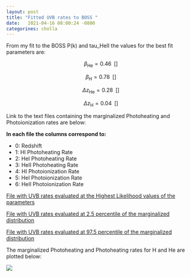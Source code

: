 ```yaml
---
layout: post
title: "Fitted UVB rates to BOSS "
date:   2021-04-16 08:00:24 -0800
categorines: cholla
---
```


From my fit to the BOSS P(k) and tau_HeII the values for the best fit parameters are:



$$\beta_{\mathrm{He}} = 0.46 \,\,\, [ ]$$

$$\beta_{\mathrm{H}} = 0.78 \,\,\, [ ]$$

$$\Delta z_{\mathrm{He}} = 0.28 \,\,\, [ ]$$

$$\Delta z_{\mathrm{H}} = 0.04 \,\,\, [ ]$$



Link to the text files containing the marginalized Photoheating and Photoionization rates are below:


**In each file the columns correspond to:**

- 0: Redshift
- 1: HI Photoheating Rate
- 2: HeI Photoheating Rate
- 3: HeII Photoheating Rate
- 4: HI Photoionization Rate
- 5: HeI Photoionization Rate
- 6: HeII Photoionization Rate


[File with UVB rates evaluated at the Highest Likelihood values of the parameters](https://github.com/bvillasen/blog/blob/master/assets/files/fit_uvb_rates_BOSS/uvb_rates.txt)

[File with UVB rates evaluated at 2.5 percentile of the marginalized distribution ](https://github.com/bvillasen/blog/blob/master/assets/files/fit_uvb_rates_BOSS/uvb_rates_percentile2.5.txt)

[File with UVB rates evaluated at 97.5 percentile of the marginalized distribution ](https://github.com/bvillasen/blog/blob/master/assets/files/fit_uvb_rates_BOSS/uvb_rates_percentile97.5.txt)



The marginalized Photoheating and Photoheating rates for H and He are plotted below:

<img src="{{ site.url }}assets/images/fig_flux_ps_samples_all_boss_walther.png">

